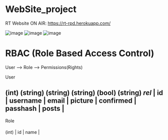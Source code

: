 # WebSite_project
RT Website
ON AIR: https://rt-rpd.herokuapp.com/

![image](https://user-images.githubusercontent.com/25755345/44372331-0bae2780-a4ec-11e8-8409-6e9e11f2005b.png)
![image](https://user-images.githubusercontent.com/25755345/44538904-5954ab00-a70b-11e8-89ce-23478a1cef28.png)
![image](https://user-images.githubusercontent.com/25755345/44602615-c4c07a80-a7e8-11e8-8494-25e3fbb80c22.png)

# RBAC (Role Based Access Control)

User --> Role --> Permissions(Rights)

User
####
(int)  (string)   (string) (string)    (bool)     (string)   _rel_
| id | username |  email  | picture | confirmed | passhash | posts |
--------------------------

Role
####
(int)
| id | name |